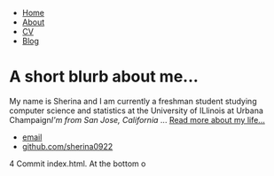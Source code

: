 <!DOCTYPE html>
<html>
	<head>
		<title>Sherina Hung</title>
	</head>
	<body>
		<nav>
    		<ul>
        		<li><a href="/">Home</a></li>
	        	<li><a href="/about">About</a></li>
        		<li><a href="/cv">CV</a></li>
        		<li><a href="/blog">Blog</a></li>
    		</ul>
		</nav>
		<div class="container">
    		<div class="blurb">
        		<h1>A short blurb about me...</h1>
				<p>My name is Sherina and I am currently a freshman student studying computer science and statistics at the University of ILlinois at Urbana Champaign<em>I'm from San Jose, California</em> ... <a href="/about">Read more about my life...</a></p>
    		</div><!-- /.blurb -->
		</div><!-- /.container -->
		<footer>
    		<ul>
        		<li><a href="mailto:sherina2@illinois.edu">email</a></li>
        		<li><a href="https://github.com/sherina0922">github.com/sherina0922</a></li>
			</ul>
		</footer>
	</body>
</html>
4 Commit index.html. At the bottom o
